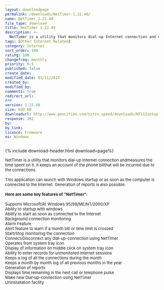 ```yaml
---
layout: downloadpage
permalink: /downloads/NetTimer-1,22,40/
name: NetTimer 1.22.40
file_type: download
title: NetTimer 1.22.40
description: >-
  NetTimer is a utility that monitors dial-up Internet connection and measures the time spent on it.
tags: [Other Internet Related]
category: Internet
sort_order: 100
rating: 100
changefreq: monthly
priority: 0.5
published: false
create_date:
modified_date: 03/11/2017
created_by:
modified_by:
comments: true
redirect_url:
###
version: 1.22.40
size: 699 KB
downloadurl: http://www.geocities.com/nitin_speed/downloads/NT122setup.zip
response: 302
by:
by_link:
licence: Freeware
os: Windows
---
```


{% include download-header.html download=page%}

<p style="fix-download-text !important">
<p><font size="2"><p>NetTimer is a utility that monitors dial-up Internet connection andmeasures the time spent on it. It keeps an account of the phone billthat will be incurred due to the connections.<br />
<br />
This application can launch with Windows startup or as soon as the computer is connected to the Internet. Generation of reports is also possible.<br />
<br />
<span><strong>Here are some key features of "NetTimer":</strong></span><br />
<br />
Supports Microsoft(R) Windows 95/98/ME/NT/2000/XP <br />
Ability to startup with windows <br />
Ability to start as soon as connected to the Internet <br />
Background connection monitoring <br />
Alarm Feature <br />
Alert feature to warn if a month bill or time limit is crossed <br />
Start/Stop monitoring the connection <br />
Connect/Disconnect any dial-up-connection using NetTimer <br />
Operates from system tray icon <br />
Display of information on middle click on system tray icon <br />
Ability to enter records for unmonitored internet sessions <br />
Keeps a log of all the connections during the month <br />
Keeps a month by month log of all previous months in the year <br />
Generation of reports <br />
Displays time remaining in the next call or telephone pulse <br />
Make new Dial-up-connection using NetTimer <br />
Uninstallation facility</p></p></p>
